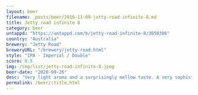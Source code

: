 ```yaml
---
layout: beer
filename: _posts/beer/2016-11-09-jetty-road-infinite-8.md
title: Jetty road infinite 8
category: beer
untappd: "https://untappd.com/b/jetty-road-infinite-8/3050386"
country: "Australia"
brewery: "Jetty Road"
breweryURL: "/brewery/jetty-road.html"
style: "IPA - Imperial / Double"
score: 8.5
img: /img/list/jetty-road-infinite-8.jpeg
beer-date: "2020-09-26"
desc: "Very light aroma and a surprisingly mellow taste. A very sophisticated IIPA not trying to hit any crazy levels"
permalink: /beer/:title.html
---
```

